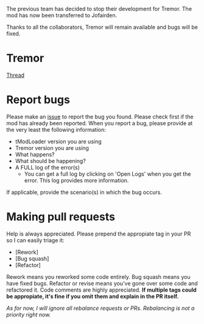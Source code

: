 The previous team has decided to stop their development for Tremor. The mod has now been transferred to Jofairden.

Thanks to all the collaborators, Tremor will remain available and bugs will be fixed.


# Tremor
[Thread](https://forums.terraria.org/index.php?threads/tremor-remastered.28695/)

# Report bugs
Please make an [issue](https://github.com/Jofairden/Tremor/issues) to report the bug you found. Please check first if the mod has already been reported.
When you report a bug, please provide at the very least the following information:
* tModLoader version you are using
* Tremor version you are using
* What happens?
* What should be happening?
* A FULL log of the error(s)
  * You can get a full log by clicking on 'Open Logs' when you get the error. This log provides more information. 

If applicable, provide the scenario(s) in which the bug occurs.

# Making pull requests
Help is always appreciated. Please prepend the appropiate tag in your PR so I can easily triage it:
* [Rework]
* [Bug squash]
* [Refactor]

Rework means you reworked some code entirely. Bug squash means you have fixed bugs. Refactor or revise means you've gone over some code and refactored it. Code comments are highly appreciated.
**If multiple tags could be appropiate, it's fine if you omit them and explain in the PR itself.**

_As for now, I will ignore all rebalance requests or PRs. Rebalancing is not a priority right now._
